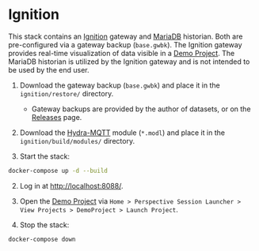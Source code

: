 # Ignition

This stack contains an [Ignition](https://inductiveautomation.com/) gateway and [MariaDB](https://mariadb.org/) historian. Both are pre-configured via a gateway backup (`base.gwbk`). The Ignition gateway provides real-time visualization of data visible in a [Demo Project](http://localhost:8088/data/perspective/client/DemoProject). The MariaDB historian is utilized by the Ignition gateway and is not intended to be used by the end user.

1. Download the gateway backup (`base.gwbk`) and place it in the `ignition/restore/` directory.
    - Gateway backups are provided by the author of datasets, or on the [Releases](https://github.com/m-r-mccormick/Real-Time-Manufacturing-Datasets/releases) page.
2. Download the [Hydra-MQTT](https://github.com/m-r-mccormick/Hydra-MQTT/releases) module (`*.modl`) and place it in the `ignition/build/modules/` directory.

1. Start the stack:
```bash
docker-compose up -d --build
```

2. Log in at [http://localhost:8088/](http://localhost:8088/).
3. Open the [Demo Project](http://localhost:8088/data/perspective/client/DemoProject) via `Home > Perspective Session Launcher > View Projects > DemoProject > Launch Project`.

4. Stop the stack:
```bash
docker-compose down
```

